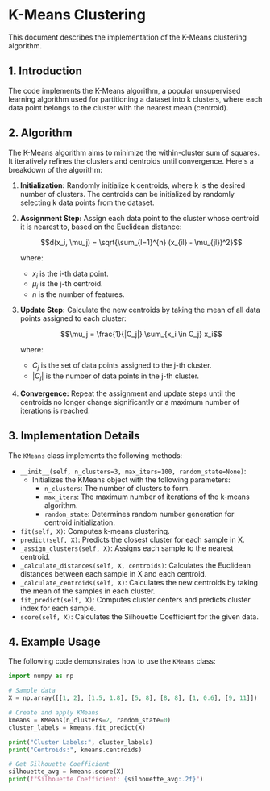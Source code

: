 # K-Means Clustering

This document describes the implementation of the K-Means clustering algorithm.

## 1. Introduction
The code implements the K-Means algorithm, a popular unsupervised learning algorithm used for partitioning a dataset into k clusters, where each data point belongs to the cluster with the nearest mean (centroid).

## 2. Algorithm

The K-Means algorithm aims to minimize the within-cluster sum of squares. It iteratively refines the clusters and centroids until convergence.  Here's a breakdown of the algorithm:

1.  **Initialization:** Randomly initialize k centroids, where k is the desired number of clusters.  The centroids can be initialized by randomly selecting k data points from the dataset.
2.  **Assignment Step:** Assign each data point to the cluster whose centroid it is nearest to, based on the Euclidean distance:
    
    $$d(x_i, \mu_j) = \sqrt{\sum_{l=1}^{n} (x_{il} - \mu_{jl})^2}$$
    
    where:
    -   $x_i$ is the i-th data point.
    -   $\mu_j$ is the j-th centroid.
    -   $n$ is the number of features.
3.  **Update Step:** Calculate the new centroids by taking the mean of all data points assigned to each cluster:
    
    $$\mu_j = \frac{1}{|C_j|} \sum_{x_i \in C_j} x_i$$
    
    where:
    -   $C_j$ is the set of data points assigned to the j-th cluster.
    -   $|C_j|$ is the number of data points in the j-th cluster.
4.  **Convergence:** Repeat the assignment and update steps until the centroids no longer change significantly or a maximum number of iterations is reached.

## 3. Implementation Details

The `KMeans` class implements the following methods:

-   `__init__(self, n_clusters=3, max_iters=100, random_state=None)`:
    * Initializes the KMeans object with the following parameters:
        -   `n_clusters`: The number of clusters to form.
        -   `max_iters`: The maximum number of iterations of the k-means algorithm.
        -   `random_state`: Determines random number generation for centroid initialization.
-   `fit(self, X)`: Computes k-means clustering.
-   `predict(self, X)`: Predicts the closest cluster for each sample in X.
-   `_assign_clusters(self, X)`: Assigns each sample to the nearest centroid.
-   `_calculate_distances(self, X, centroids)`: Calculates the Euclidean distances between each sample in X and each centroid.
-   `_calculate_centroids(self, X)`: Calculates the new centroids by taking the mean of the samples in each cluster.
-   `fit_predict(self, X)`: Computes cluster centers and predicts cluster index for each sample.
-   `score(self, X)`: Calculates the Silhouette Coefficient for the given data.

## 4. Example Usage

The following code demonstrates how to use the `KMeans` class:

```python
import numpy as np

# Sample data
X = np.array([[1, 2], [1.5, 1.8], [5, 8], [8, 8], [1, 0.6], [9, 11]])

# Create and apply KMeans
kmeans = KMeans(n_clusters=2, random_state=0)
cluster_labels = kmeans.fit_predict(X)

print("Cluster Labels:", cluster_labels)
print("Centroids:", kmeans.centroids)

# Get Silhouette Coefficient
silhouette_avg = kmeans.score(X)
print(f"Silhouette Coefficient: {silhouette_avg:.2f}")
```